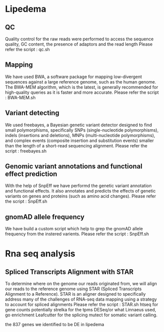 # Lipedema

## QC
Quality control for the raw reads were performed to access the sequence quality, GC content,
the presence of adaptors and the read length
Please refer the script : qc.sh

## Mapping
We have used BWA, a software package for mapping low-divergent sequences against a large reference genome, such as the human genome. The
BWA-MEM algorithm, which is the latest, is generally recommended for high-quality queries as it is faster and more accurate.
Please refer the script : BWA-MEM.sh

## Variant detecting
We used freebayes, a Bayesian genetic variant detector designed to find small polymorphisms, specifically SNPs (single-nucleotide polymorphisms), indels (insertions and deletions), MNPs (multi-nucleotide polymorphisms), and complex events (composite insertion and substitution events) smaller than the length of a short-read sequencing alignment.
Please refer the script : freebayes.sh

## Genomic variant annotations and functional effect prediction
 With the help of SnpEff we have performd the genetic variant annotation and functional effects. It also annotates and predicts the effects of genetic variants on genes and proteins (such as amino acid changes).
Please refer the script : SnpEff.sh

## gnomAD allele frequency
We have build a custom script which help to grep the gnomAD allele frequency from the instered varients.
Please refer the script : SnpEff.sh

# Rna seq analysis
## Spliced Transcripts Alignment with STAR
To determine where on the genome our reads originated from, we will align our reads to the reference genome using STAR (Spliced Transcripts Alignment to a Reference). STAR is an aligner designed to specifically address many of the challenges of RNA-seq data mapping using a strategy to account for spliced alignments
Please refer the script : STAR.sh
htseq for gene counts
potentially strelka for the tpms
DESeq/or what Linnaeus used, go enrichment
Leafcutter for the splicing
mutect for somatic variant calling.

the 837 genes we identified to be DE in lipedema
